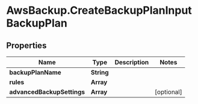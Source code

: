 # AwsBackup.CreateBackupPlanInputBackupPlan

## Properties

Name | Type | Description | Notes
------------ | ------------- | ------------- | -------------
**backupPlanName** | **String** |  | 
**rules** | **Array** |  | 
**advancedBackupSettings** | **Array** |  | [optional] 


